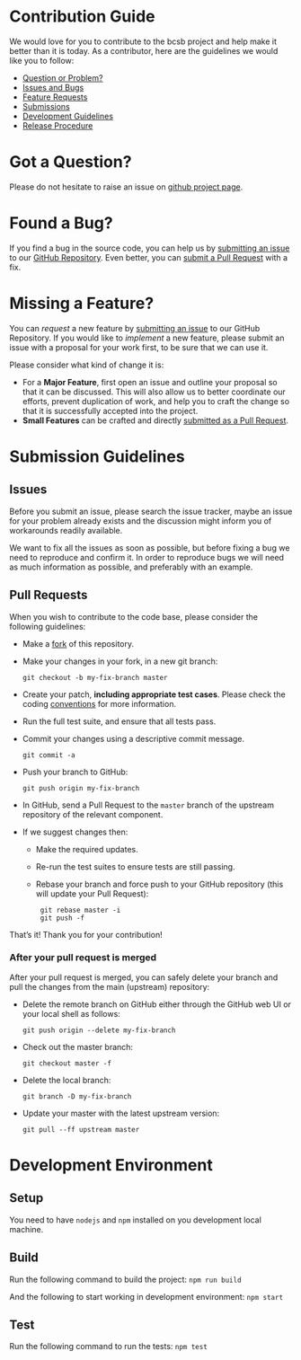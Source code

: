# Contribution Guide

We would love for you to contribute to the bcsb project and help make it better than it is today.
As a contributor, here are the guidelines we would like you to follow:

- [Question or Problem?](#got-a-question)
- [Issues and Bugs](#found-a-bug)
- [Feature Requests](#missing-a-feature)
- [Submissions](#submission-guidelines)
- [Development Guidelines](#development)
- [Release Procedure](#release)

# Got a Question?

Please do not hesitate to raise an issue on [github project page](https://github.com/BlueBrain/brayns-api-viewer/issues).

# Found a Bug?

If you find a bug in the source code, you can help us by [submitting an issue](#issues)
to our [GitHub Repository][github]. Even better, you can [submit a Pull Request](#pull-requests) with a fix.

# Missing a Feature?

You can *request* a new feature by [submitting an issue](#issues) to our GitHub Repository.
If you would like to *implement* a new feature, please submit an issue with a proposal for your
work first, to be sure that we can use it.

Please consider what kind of change it is:

- For a **Major Feature**, first open an issue and outline your proposal so that it can be
discussed. This will also allow us to better coordinate our efforts, prevent duplication of work,
and help you to craft the change so that it is successfully accepted into the project.
- **Small Features** can be crafted and directly [submitted as a Pull Request](#pull-requests).

# Submission Guidelines

## Issues

Before you submit an issue, please search the issue tracker, maybe an issue for your problem
already exists and the discussion might inform you of workarounds readily available.

We want to fix all the issues as soon as possible, but before fixing a bug we need to reproduce
and confirm it. In order to reproduce bugs we will need as much information as possible, and
preferably with an example.

## Pull Requests

When you wish to contribute to the code base, please consider the following guidelines:

- Make a [fork](https://guides.github.com/activities/forking/) of this repository.
- Make your changes in your fork, in a new git branch:

     ```shell
     git checkout -b my-fix-branch master
     ```

- Create your patch, **including appropriate test cases**.
  Please check the coding [conventions](#coding-conventions) for more information.

- Run the full test suite, and ensure that all tests pass.
- Commit your changes using a descriptive commit message.

     ```shell
     git commit -a
     ```

- Push your branch to GitHub:

    ```shell
    git push origin my-fix-branch
    ```

- In GitHub, send a Pull Request to the `master` branch of the upstream repository of the relevant component.

- If we suggest changes then:
  - Make the required updates.
  - Re-run the test suites to ensure tests are still passing.
  - Rebase your branch and force push to your GitHub repository (this will update your Pull Request):

       ```shell
        git rebase master -i
        git push -f
       ```

That’s it! Thank you for your contribution!

### After your pull request is merged

After your pull request is merged, you can safely delete your branch and pull the changes from
the main (upstream) repository:

- Delete the remote branch on GitHub either through the GitHub web UI or your local shell as follows:

    ```shell
    git push origin --delete my-fix-branch
    ```

- Check out the master branch:

    ```shell
    git checkout master -f
    ```

- Delete the local branch:

    ```shell
    git branch -D my-fix-branch
    ```

- Update your master with the latest upstream version:

    ```shell
    git pull --ff upstream master
    ```

[github]: https://github.com/BlueBrain/brayns-api-viewer

# Development Environment

## Setup

You need to have `nodejs` and `npm` installed on you development local machine.

## Build

Run the following command to build the project: `npm run build`

And the following to start working in development environment: `npm start`

## Test

Run the following command to run the tests: `npm test`
